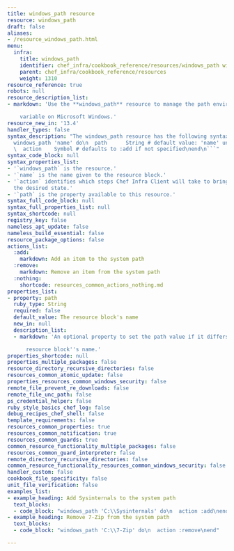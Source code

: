 ```yaml
---
title: windows_path resource
resource: windows_path
draft: false
aliases:
- /resource_windows_path.html
menu:
  infra:
    title: windows_path
    identifier: chef_infra/cookbook_reference/resources/windows_path windows_path
    parent: chef_infra/cookbook_reference/resources
    weight: 1310
resource_reference: true
robots: null
resource_description_list:
- markdown: 'Use the **windows_path** resource to manage the path environment

    variable on Microsoft Windows.'
resource_new_in: '13.4'
handler_types: false
syntax_description: "The windows_path resource has the following syntax:\n\n``` ruby\n\
  windows_path 'name' do\n  path      String # default value: 'name' unless specified\n\
  \  action    Symbol # defaults to :add if not specified\nend\n```"
syntax_code_block: null
syntax_properties_list:
- '`windows_path` is the resource.'
- '`name` is the name given to the resource block.'
- '`action` identifies which steps Chef Infra Client will take to bring the node into
  the desired state.'
- '`path` is the property available to this resource.'
syntax_full_code_block: null
syntax_full_properties_list: null
syntax_shortcode: null
registry_key: false
nameless_apt_update: false
nameless_build_essential: false
resource_package_options: false
actions_list:
  :add:
    markdown: Add an item to the system path
  :remove:
    markdown: Remove an item from the system path
  :nothing:
    shortcode: resources_common_actions_nothing.md
properties_list:
- property: path
  ruby_type: String
  required: false
  default_value: The resource block's name
  new_in: null
  description_list:
  - markdown: 'An optional property to set the path value if it differs from the

      resource block''s name.'
properties_shortcode: null
properties_multiple_packages: false
resource_directory_recursive_directories: false
resources_common_atomic_update: false
properties_resources_common_windows_security: false
remote_file_prevent_re_downloads: false
remote_file_unc_path: false
ps_credential_helper: false
ruby_style_basics_chef_log: false
debug_recipes_chef_shell: false
template_requirements: false
resources_common_properties: true
resources_common_notification: true
resources_common_guards: true
common_resource_functionality_multiple_packages: false
resources_common_guard_interpreter: false
remote_directory_recursive_directories: false
common_resource_functionality_resources_common_windows_security: false
handler_custom: false
cookbook_file_specificity: false
unit_file_verification: false
examples_list:
- example_heading: Add Sysinternals to the system path
  text_blocks:
  - code_block: "windows_path 'C:\\Sysinternals' do\n  action :add\nend"
- example_heading: Remove 7-Zip from the system path
  text_blocks:
  - code_block: "windows_path 'C:\\7-Zip' do\n  action :remove\nend"

---
```

